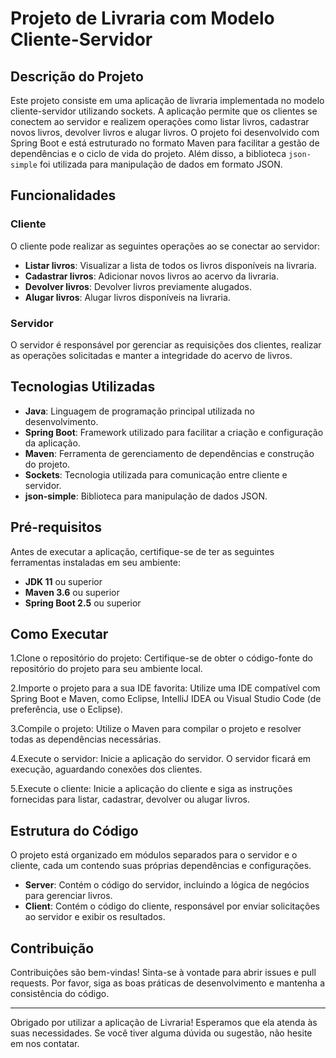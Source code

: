 # Projeto de Livraria com Modelo Cliente-Servidor

## Descrição do Projeto

Este projeto consiste em uma aplicação de livraria implementada no modelo cliente-servidor utilizando sockets. A aplicação permite que os clientes se conectem ao servidor e realizem operações como listar livros, cadastrar novos livros, devolver livros e alugar livros. O projeto foi desenvolvido com Spring Boot e está estruturado no formato Maven para facilitar a gestão de dependências e o ciclo de vida do projeto. Além disso, a biblioteca `json-simple` foi utilizada para manipulação de dados em formato JSON.

## Funcionalidades

### Cliente
O cliente pode realizar as seguintes operações ao se conectar ao servidor:
- **Listar livros**: Visualizar a lista de todos os livros disponíveis na livraria.
- **Cadastrar livros**: Adicionar novos livros ao acervo da livraria.
- **Devolver livros**: Devolver livros previamente alugados.
- **Alugar livros**: Alugar livros disponíveis na livraria.

### Servidor
O servidor é responsável por gerenciar as requisições dos clientes, realizar as operações solicitadas e manter a integridade do acervo de livros.

## Tecnologias Utilizadas

- **Java**: Linguagem de programação principal utilizada no desenvolvimento.
- **Spring Boot**: Framework utilizado para facilitar a criação e configuração da aplicação.
- **Maven**: Ferramenta de gerenciamento de dependências e construção do projeto.
- **Sockets**: Tecnologia utilizada para comunicação entre cliente e servidor.
- **json-simple**: Biblioteca para manipulação de dados JSON.

## Pré-requisitos

Antes de executar a aplicação, certifique-se de ter as seguintes ferramentas instaladas em seu ambiente:

- **JDK 11** ou superior
- **Maven 3.6** ou superior
- **Spring Boot 2.5** ou superior

## Como Executar

1.Clone o repositório do projeto: Certifique-se de obter o código-fonte do repositório do projeto para seu ambiente local.

2.Importe o projeto para a sua IDE favorita: Utilize uma IDE compatível com Spring Boot e Maven, como Eclipse, IntelliJ IDEA ou Visual Studio Code (de preferência, use o Eclipse).

3.Compile o projeto: Utilize o Maven para compilar o projeto e resolver todas as dependências necessárias.

4.Execute o servidor: Inicie a aplicação do servidor. O servidor ficará em execução, aguardando conexões dos clientes.

5.Execute o cliente: Inicie a aplicação do cliente e siga as instruções fornecidas para listar, cadastrar, devolver ou alugar livros.



## Estrutura do Código

O projeto está organizado em módulos separados para o servidor e o cliente, cada um contendo suas próprias dependências e configurações.

- **Server**: Contém o código do servidor, incluindo a lógica de negócios para gerenciar livros.
- **Client**: Contém o código do cliente, responsável por enviar solicitações ao servidor e exibir os resultados.

## Contribuição

Contribuições são bem-vindas! Sinta-se à vontade para abrir issues e pull requests. Por favor, siga as boas práticas de desenvolvimento e mantenha a consistência do código.

---

Obrigado por utilizar a aplicação de Livraria! Esperamos que ela atenda às suas necessidades. Se você tiver alguma dúvida ou sugestão, não hesite em nos contatar.
